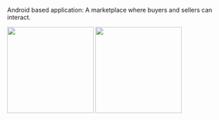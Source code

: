 Android based application:
A marketplace where buyers and sellers can interact.

<img src="https://user-images.githubusercontent.com/25851171/66275461-a75c3d80-e83d-11e9-8229-b4a612159d40.png" width="200">
<img src="https://user-images.githubusercontent.com/25851171/66275601-15edcb00-e83f-11e9-9986-e1a832773903.png" width="200">

